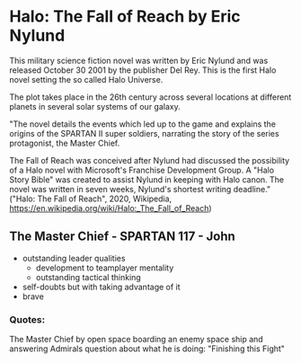 # Halo: The Fall of Reach by Eric Nylund
This military science fiction novel was written by Eric Nylund and was released October 30 2001 by the publisher Del Rey. This is the first Halo novel setting the so called Halo Universe.

The plot takes place in the 26th century across several locations at different planets in several solar systems of our galaxy.

"The novel details the events which led up to the game and explains the origins of the SPARTAN II super soldiers, narrating the story of the series protagonist, the Master Chief.

The Fall of Reach was conceived after Nylund had discussed the possibility of a Halo novel with Microsoft's Franchise Development Group. A "Halo Story Bible" was created to assist Nylund in keeping with Halo canon. The novel was written in seven weeks, Nylund's shortest writing deadline." ("Halo: The Fall of Reach", 2020, Wikipedia, https://en.wikipedia.org/wiki/Halo:_The_Fall_of_Reach)

## The Master Chief - SPARTAN 117 - John
* outstanding leader qualities
	* development to teamplayer mentality
	* outstanding tactical thinking
* self-doubts but with taking advantage of it
* brave

### Quotes:
The Master Chief by open space boarding an enemy space ship and answering Admirals question about what he is doing:
"Finishing this Fight" 